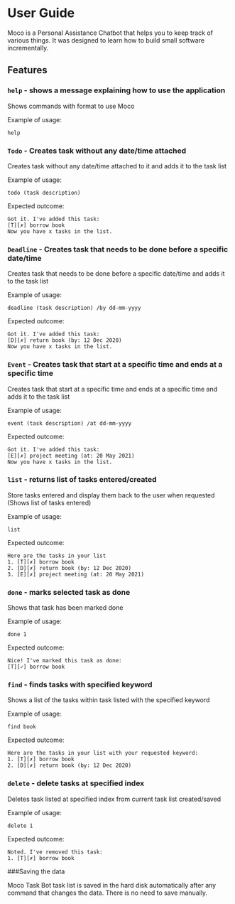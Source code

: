 # User Guide
Moco is a Personal Assistance Chatbot that helps you to 
keep track of various things. It was designed to learn how to build
small software incrementally.

## Features 

### `help` - shows a message explaining how to use the application

Shows commands with format to use Moco

Example of usage: 

`help`


### `Todo` - Creates task without any date/time attached

Creates task without any date/time attached to it and 
adds it to the task list

Example of usage: 

`todo (task description)`

Expected outcome:

`Got it. I've added this task:` \
`[T][✗] borrow book`\
`Now you have x tasks in the list.`


### `Deadline` - Creates task that needs to be done before a specific date/time

Creates task that needs to be done before a specific date/time and 
adds it to the task list

Example of usage: 

`deadline (task description) /by dd-mm-yyyy`

Expected outcome:

`Got it. I've added this task:`\
`[D][✗] return book (by: 12 Dec 2020)`\
`Now you have x tasks in the list.`


### `Event` - Creates task that start at a specific time and ends at a specific time

Creates task that start at a specific time and ends at a specific time 
and adds it to the task list

Example of usage: 

`event (task description) /at dd-mm-yyyy`

Expected outcome:

`Got it. I've added this task:`\
`[E][✗] project meeting (at: 20 May 2021)`\
`Now you have x tasks in the list.`


### `list` - returns list of tasks entered/created

Store tasks entered and display them back to
the user when requested (Shows list of tasks entered)

Example of usage: 

`list`

Expected outcome:

`Here are the tasks in your list` \
`1. [T][✗] borrow book` \
`2. [D][✗] return book (by: 12 Dec 2020)` \
`3. [E][✗] project meeting (at: 20 May 2021)`


### `done` - marks selected task as done

Shows that task has been marked done

Example of usage: 

`done 1`

Expected outcome:

`Nice! I've marked this task as done:` \
`[T][✓] borrow book` 


### `find` - finds tasks with specified keyword

Shows a list of the tasks within task listed
with the specified keyword

Example of usage: 

`find book`

Expected outcome:

`Here are the tasks in your list with your requested keyword:` \
`1. [T][✗] borrow book` \
`2. [D][✗] return book (by: 12 Dec 2020)`


### `delete` - delete tasks at specified index

Deletes task listed at specified index from
current task list created/saved

Example of usage: 

`delete 1`

Expected outcome:

`Noted. I've removed this task:` \
`1. [T][✗] borrow book`


###Saving the data

Moco Task Bot task list is saved in the hard disk automatically after any command that changes the data. 
There is no need to save manually.






